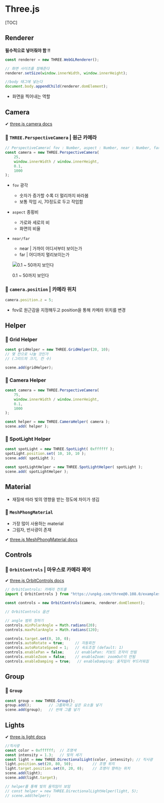 # Three.js

[TOC]



## Renderer 

**필수적으로 넣어줘야 함 !!**

```jsx
const renderer = new THREE.WebGLRenderer();

// 화면 사이즈를 정해준다
renderer.setSize(window.innerWidth, window.innerHeight);

//body 태그에 넣는다
document.body.appendChild(renderer.domElement);
```

- 화면을 찍어내는 역할



## Camera

✔ [three.js camera docs](https://threejs.org/manual/#en/cameras)

### 🤍 `THREE.PerspectiveCamera` | 원근 카메라

```jsx
// PerspectiveCamera( fov : Number, aspect : Number, near : Number, far : Number )
const camera = new THREE.PerspectiveCamera(
    25,                  
    window.innerWidth / window.innerHeight,
    0.1,
    1000
);
```

- `fov` 광각

  - 숫자가 증가할 수록 더 멀리까지 바라봄
  - 보통 작업 시, 70정도로 두고 작업함

- `aspect` 종횡비

  - 가로와 세로의 비
  - 화면의 비율

- `near/far`

  - near | 가까이 어디서부터 보이는가
  - far | 어디까지 멀리보이는가

  ![0.1 ~ 50까지 보인다](https://s3-us-west-2.amazonaws.com/secure.notion-static.com/8278d888-fa36-4bf9-8624-e771602dc221/Untitled.png)

  0.1 ~ 50까지 보인다

### 🤍 `camera.position` | 카메라 위치

```jsx
camera.position.z = 5;
```

- fov로 원근감을 지정해두고 position을 통해 카메라 위치를 변경



## Helper

### 🤍 Grid Helper

```jsx
const gridHelper = new THREE.GridHelper(20, 10);
// 몇 칸으로 나눌 것인가
// (그리드의 크기, 칸 수)

scene.add(gridHelper);
```

### 🤍 Camera Helper

```jsx
const camera = new THREE.PerspectiveCamera( 
	75, 
	window.innerWidth / window.innerHeight, 
	0.1, 
	1000 
);

const helper = new THREE.CameraHelper( camera );
scene.add( helper );
```

### 🤍 SpotLight Helper

```jsx
const spotLight = new THREE.SpotLight( 0xffffff );
spotLight.position.set( 10, 10, 10 );
scene.add( spotLight );

const spotLightHelper = new THREE.SpotLightHelper( spotLight );
scene.add( spotLightHelper );
```



## Material

- 재질에 따라 빛의 영향을 받는 정도에 차이가 생김

### 🤍 `MeshPhongMaterial`

- 가장 많이 사용하는 material
- 그림자, 반사광이 존재

✔ [three.js MeshPhongMaterial docs](https://threejs.org/docs/#api/en/materials/MeshPhongMaterial)



## Controls

### 🤍 **`OrbitControls` | 마우스로 카메라 제어**

✔ [three.js OrbitControls docs](https://threejs.org/docs/?q=Orbit#examples/ko/controls/OrbitControls)

```jsx
// OrbitControls: 카메라 컨트롤
import { OrbitControls } from "https://unpkg.com/three@0.108.0/examples/jsm/controls/OrbitControls.js";

const controls = new OrbitControls(camera, renderer.domElement);

// OrbitControls 옵션

// angle 범위 정하기
controls.minPolarAngle = Math.radians(20);   
controls.maxPolarAngle = Math.radians(120);

controls.target.set(0, 10, 0); 
controls.autoRotate = true;     // 자동회전
controls.autoRotateSpeed = 1;   // 속도조정 (default: 1)
controls.enablePan = false;     // enablePan: 키보드 조작이 안됨
controls.enableZoom = false;    // enableZoom: zoomOut이 안됨
controls.enableDamping = true;   // enableDamping: 움직임이 부드러워짐
```



## Group

### 🤍 `Group`

```jsx
const group = new THREE.Group();
group.add();        // 그룹화하고 싶은 요소들 넣기
scene.add(group);   // 씬에 그룹 넣기
```



## Lights

✔ [three.js light docs](https://threejs.org/docs/index.html#api/en/lights/Light)

```jsx
//직사광
const color = 0xffffff;  // 조명색
const intensity = 1.3;   // 빛의 세기
const light = new THREE.DirectionalLight(color, intensity); // 직사광
light.position.set(20, 80, 50);         // 조명 위치
light.target.position.set(0, 20, 0);    // 조명이 향하는 위치
scene.add(light);
scene.add(light.target);

// helper를 통해 빛의 움직임이 보임
// const helper = new THREE.DirectionalLightHelper(light, 5);
// scene.add(helper);
```

